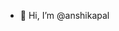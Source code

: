 - 👋 Hi, I’m @anshikapal


<!---
anshikapal/anshikapal is a ✨ special ✨ repository because its `README.md` (this file) appears on your GitHub profile.
You can click the Preview link to take a look at your changes.
--->
